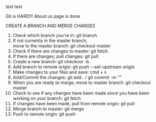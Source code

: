 test test

Git is HARD!!!
About us page is done

CREATE A BRANCH AND MERGE CHANGES
1. Check which branch you're in:            git branch
2. If not currently in the master branch,   
   move to the master branch:               git checkout master
3. Check if there are changes to master:    git fetch
4. If there are changes, pull changes:      git pull
5. Create a new branch:                     git checkout -b <branch name>
6. Add branch to remote origin:             git push --set-upstream origin <branch name>
7. Make changes to your files and save:     cmd + s
8. Add/Commit the changes:                  git add . / git commit -m "<commit message>"
9. When you are ready to merge, move
   to master branch:                        git checkout master
10. Check to see if any changes have
    been made since you have been
    working on your branch:                 git fetch
11. If changes have been made, pull
    from remote origin:                     git pull
12. Merge branch to master:                 git merge <branch name>
13. Push to remote origin:                  git push